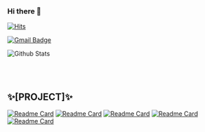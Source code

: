 ### Hi there 👋

<!--
**janlight/janlight** is a ✨ _special_ ✨ repository because its `README.md` (this file) appears on your GitHub profile.

Here are some ideas to get you started:

- 🔭 I’m currently working on ...
- 🌱 I’m currently learning ...
- 👯 I’m looking to collaborate on ...
- 🤔 I’m looking for help with ...
- 💬 Ask me about ...
- 📫 How to reach me: ...
- 😄 Pronouns: ...
- ⚡ Fun fact: ...
-->

[![Hits](https://hits.seeyoufarm.com/api/count/incr/badge.svg?url=https%3A%2F%2Fgithub.com%2Fjanlight&count_bg=%23646E5D&title_bg=%234673C6&icon=datacamp.svg&icon_color=%23E7E7E7&title=data+scientist&edge_flat=false)](https://hits.seeyoufarm.com)

[![Gmail Badge](https://img.shields.io/badge/Gmail-d14836?style=flat-square&logo=Gmail&logoColor=white&link=mailto:jan17light@gmail.com)](mailto:jan17light@gmail.com)


![Github Stats](https://github-readme-stats.vercel.app/api?username=janlight&theme=algolia&show_icons=true)

<br></br>
##    ✨[PROJECT]✨
[![Readme Card](https://github-readme-stats.vercel.app/api/pin/?username=janlight&theme=radical&repo=VideoGame_analysis-project)](https://github.com/janlight/VideoGame_analysis-project)
[![Readme Card](https://github-readme-stats.vercel.app/api/pin/?username=janlight&theme=midnight-purple&repo=HeartDisease_ML-project)](https://github.com/janlight/HeartDisease_ML-project)
[![Readme Card](https://github-readme-stats.vercel.app/api/pin/?username=janlight&theme=highcontrast&repo=API-Project)](https://github.com/janlight/API-Project)
[![Readme Card](https://github-readme-stats.vercel.app/api/pin/?username=janlight&theme=midnight-purple&repo=Covid-19_X-ray_DL_project)](https://github.com/janlight/Covid-19_X-ray_DL_project)
[![Readme Card](https://github-readme-stats.vercel.app/api/pin/?username=janlight&theme=midnight-purple&repo=DL_ML-Recommendation-System-Speech-Data)](https://github.com/janlight/DL_ML-Recommendation-System-Speech-Data)
<br></br>
